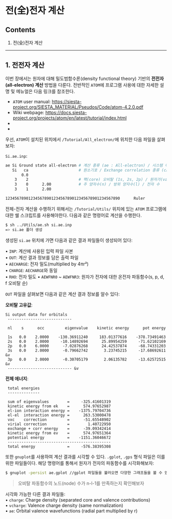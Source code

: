 전(全)전자 계산
===============================
## Contents
1. 전(全)전자 계산

---
## 1. 전전자 계산

이번 장에서는 원자에 대해 밀도범함수론(density functional theory) 기반의 **전전자(all-electron) 계산** 방법을 다룬다. 전반적인 `ATOM`에 프로그램 사용에 대한 자세한 설명 및 메뉴얼은 다음 링크를 참조한다.  

- `ATOM` user manual: <https://siesta-project.org/SIESTA_MATERIAL/Pseudos/Code/atom-4.2.0.pdf>  
- Wiki webpage: <https://docs.siesta-project.org/projects/atom/en/latest/tutorial/index.html>  
- 
- 
우선, `ATOM`이 설치된 위치에서 `/Tutorial/All_electron/`에 위치한 다음 파일을 살펴보자:

`Si.ae.inp`:  

```bash
ae Si Ground state all-electron	# 계산 종류 (ae : All-electron) / 시스템 이름
   Si   ca			            # 원소기호 / Exchange correlation 종류 (ca : non-realistic)
       0.0
    3    2			            # 핵(core) 오비탈 (1s, 2s, 2p) / 원자가(valence) 오비탈 (3s, 3p)
    3    0      2.00		    # 주 양자수(n) / 방위 양자수(l) / 전자 수
    3    1      2.00

12345678901234567890123456789012345678901234567890      Ruler
```

전체-전자 계산을 수행하기 위해서는 `/Tutorial/Utils/` 위치에 있는 `ATOM` 프로그램에 대한 쉘 스크립트를 사용해야한다. 다음과 같은 명령어로 계산을 수행한다.  

```bash
$ sh ../Utils/ae.sh si.ae.inp
=> si.ae 폴더 생성
```

생성된 `si.ae` 위치에 가면 다음과 같은 결과 파일들이 생성되어 있다:  

• `INP`: 계산에 사용된 입력 파일 사본  
• `OUT`: 계산 결과 정보를 담은 출력 파일  
• `AECHARGE`: 전자 밀도(multiplied by 4πr²)  
• `CHARGE`: `AECHARGE`와 동일  
• `RHO`: 전자 밀도
• `AEWFNR0` ~ `AEWFNR3`: 원자가 전자에 대한 온전자 파동함수(s, p, d, f 오비탈 순)
  


`OUT` 파일을 살펴보면 다음과 같은 계산 결과 정보를 알수 있다:  


**오비탈 고유값**:  
```
Si output data for orbitals
 ----------------------------

 nl    s      occ         eigenvalue    kinetic energy      pot energy

 1s   0.0    2.0000    -130.36911240     183.01377616    -378.73491463
 2s   0.0    2.0000     -10.14892694      25.89954259     -71.62102169
 2p   0.0    6.0000      -7.02876268      24.42537874     -68.74331203
 3s   0.0    2.0000      -0.79662742       3.23745215     -17.68692611  &v
 3p   0.0    2.0000      -0.30705179       2.06135782     -13.62572515  &v
 ---------------------------- &v
```

**전체 에너지**:  
```
 total energies
 --------------

 sum of eigenvalues        =     -325.41601319
 kinetic energy from ek    =      574.97652987
 el-ion interaction energy =    -1375.79704736
 el-el  interaction energy =      263.53000478
 vxc    correction         =      -51.65548902
 virial correction         =        1.40722950
 exchange + corr energy    =      -39.09342414
 kinetic energy from ev    =      574.97651364
 potential energy          =    -1151.36046672
 ---------------------------------------------
 total energy              =     -576.38395308
```

또한 `gnuplot`를 사용하여 계산 결과를 시각할 수 있다. `.gplot`, `.gps` 형식 파일은 이를 위한 파일들이다. 해당 명령어를 통해서 원자가 전자의 파동함수를 시각화해보자:  

```bash
$ gnuplot -persist ae.gplot //gplot 파일들을 불러오면 다양한 그래프들을 볼 수 있다.
```

> 오비탈 파동함수의 노드(node) 수가 n-l-1를 만족하는지 확인해보자  


시각화 가능한 다른 결과 파일들:  
• `charge`: Charge density (separated core and valence contributions)  
• `vcharge`: Valence charge density (same normalization)  
• `ae`: Orbital valence wavefunctions (radial part multiplied by r)  